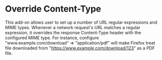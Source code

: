 # Override Content-Type

This add-on allows user to set up a number of URL regular expressions and MIME types. Whenever a network request's URL matches a regular expression, it overrides the response Content-Type header with the configured MIME type. For instance, configure "www\.example\.com/download" => "application/pdf" will make Firefox treat file downloaded from "https://www.example.com/download/123" as a PDF file.
